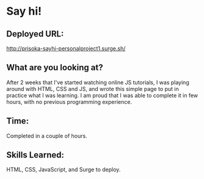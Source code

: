# Say hi!

## Deployed URL: 
http://prisoka-sayhi-personalproject1.surge.sh/

## What are you looking at? 

After 2 weeks that I've started watching online JS tutorials, I was playing around with HTML, CSS and JS, and wrote this simple page to put in practice what I was learning. I am proud that I was able to complete it in few hours, with no previous programming experience.

## Time:
Completed in a couple of hours. 

## Skills Learned: 
HTML, CSS, JavaScript, and Surge to deploy.
